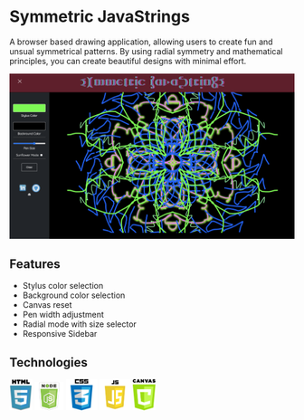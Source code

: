 
# Symmetric JavaStrings
A browser based drawing application, allowing users to create fun and unsual symmetrical patterns. By using radial symmetry and mathematical principles, you can create beautiful designs with minimal effort.

![screenshot](assets/img/screenshot.png)

## Features
 + Stylus color selection
 + Background color selection
 + Canvas reset
 + Pen width adjustment
 + Radial mode with size selector
 + Responsive Sidebar

## Technologies

<img src="assets/img/html.png" height="55px">
<img src="assets/img/node-js-icon-11.jpg" height="50px">
<img src="assets/img/css.png" height="55px">
<img src="assets/img/js.png" height="55px">
<img src="assets/img/canvas.png" height="55px">
  
